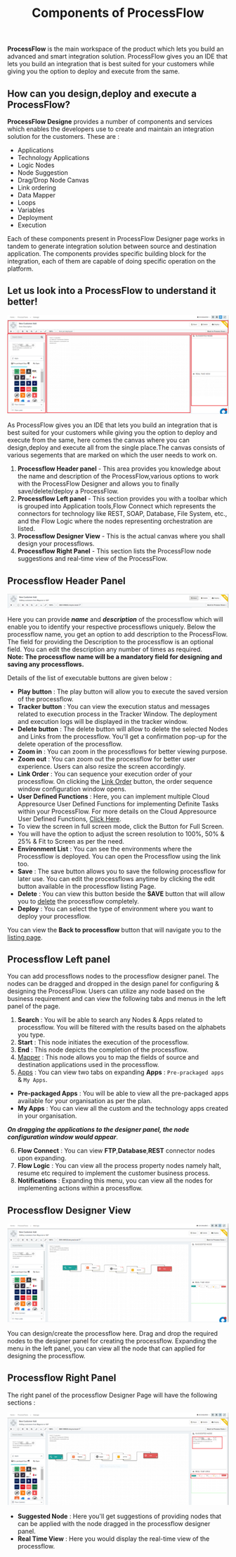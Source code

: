 ﻿---
title: "Components of ProcessFlow"
toc: true
tag: developers
category: "Processflow"
menus: 
    processflow:
        title: "Components of ProcessFlow"
        weight: 4
        icon: fa fa-file-word-o
        identifier: componentsofprocessflow
---

**ProcessFlow** is the main workspace of the product which lets you build an advanced and smart integration solution. 
ProcessFlow gives you an IDE that lets you build an integration that is best suited for your customers while giving you the option to deploy and execute from the same. 

## How can you design,deploy and execute a ProcessFlow? 

**ProcessFlow Designe** provides a number of components and services which enables the developers use to create and maintain an integration solution for the customers. These are : 

* Applications
* Technology Applications
* Logic Nodes
* Node Suggestion
* Drag/Drop Node Canvas
* Link ordering
* Data Mapper
* Loops
* Variables
* Deployment
* Execution

Each of these components present in ProcessFlow Designer page works in tandem to generate integration solution between source and destination application. 
The components provides specific building block for the integration, each of them are capable of doing specific operation on the platform. 

## Let us look into a ProcessFlow to understand it better!

![Components of processflow1](/staticfiles/processflow/media/componentsofprocessflow1.png)

As ProcessFlow gives you an IDE that lets you build an integration that is best suited for your customers while giving you the option to deploy and execute from the same,
here comes the canvas where you can design,deploy and execute all from the single place.The canvas consists of various segements that are marked on which the user needs to work on.

1. **Processflow Header panel** - This area provides you knowledge about the name and description of the ProcessFlow,various options to work with the ProcessFlow Designer and allows you to finally save/delete/deploy a ProcessFlow.
2. **Processflow Left panel** - This section provides you with a toolbar which is grouped into Application tools,Flow Connect which represents the connectors for technology like REST, SOAP, Database, File System, etc., and the Flow Logic where the nodes representing orchestration are listed.
3. **Processflow Designer View** - This is the actual canvas where you shall design your processflows.
4. **Processflow Right Panel** - This section lists the ProcessFlow node suggestions and real-time view of the ProcessFlow.


## Processflow Header Panel

![componentsofprocessflow header panel](/staticfiles/processflow/media/componentsofprocessflow_header.png)

Here you can provide ***name*** and ***description*** of the processflow which will enable you to identify your respective processflows uniquely. Below the processflow name, you get an option to add description to the ProcessFlow. The field for providing the Description to the processflow is an optional field. You can edit the description any number of times as required.  
**Note: The processflow name will be a mandatory field for designing and saving any processflows.**

Details of the list of executable buttons are given below :

* **Play button** : The play button will allow you to execute the saved version of the processflow. 
* **Tracker button** : You can view the execution status and messages related to execution process in the Tracker Window. The deployment and execution logs will be displayed in the tracker window.
* **Delete button** : The delete button will allow to delete the selected Nodes and Links from the processflow. You'll get a confirmation pop-up for the delete operation of the processflow. 
* **Zoom in** : You can zoom in the processflows for better viewing purpose.
* **Zoom out** : You can zoom out the processflow for better user experience. Users can also resize the screen accordingly. 
* **Link Order** : You can sequence your execution order of your processflow. On clicking the [Link Order](/processflow/link-order-sequencing/) button, the order sequence window configuration window opens.
* **User Defined Functions** : Here, you can implement multiple Cloud Appresource User Defined Functions for implementing Definite Tasks within your ProcessFlow. For more details on the Cloud Appresource User Defined Functions, [Click Here](/processflow/overview-of-user-defined-functions/).
*  To view the screen in full screen mode, click the Button for Full Screen.
*  You will have the option to adjust the screen resolution to 100%, 50% & 25% & Fit to Screen as per the need.
* **Environment List** : You can see the environments where the Processflow is deployed. You can open the Processflow using the link too.
*  **Save** : The save button allows you to save the following processflow for later use. You can edit the processflows anytime by clicking the edit button available in the processflow listing Page.
* **Delete** : You can view this button beside the **SAVE** button that will allow you to [delete](/processflow/delete-processflow/) the processflow completely.
* **Deploy** : You can select the type of environment where you want to deploy your processflow.


You can view the **Back to processflow** button that will navigate you to the [listing page](/processflow/processflow-listing-page/).


## Processflow Left panel

You can add processflows nodes to the processflow designer panel. The nodes can be dragged and dropped in the design panel for configuring & designing the ProcessFlow. Users can utilize any node based on the business requirement and can view the 
following tabs and menus in the left panel of the page.    

1)	**Search** : You will be able to search any Nodes & Apps related to processflow. You will be filtered with the results based on the alphabets you type.
2)  **Start** : This node initiates the execution of the processflow.
3)	**End** : This node depicts the completion of the processflow.  
4)	[Mapper](/processflow/working-with-mapper/) : This node allows you to map the fields of source and destination applications used in the processflow.       
5)	[Apps](/processflow/processflow-app/) : You can view two tabs on expanding **Apps** : `Pre-prackaged apps` & `My Apps`. 

 - **Pre-packaged Apps** : You will be able to view all the pre-packaged apps available for your organisation as per the plan. 
 - **My Apps** : You can view all the custom and the technology apps created in your organisation.

***On dragging the applications to the designer panel, the node configuration window would appear***.     

6)	**Flow Connect** : You can view **FTP**,**Database**,**REST** connector nodes upon expanding.   
7)	**Flow Logic** : You can view all the process property nodes namely halt, resume etc required to implement the customer business process.  
8)	**Notifications** : Expanding this menu, you can view all the nodes for implementing actions within a processflow.  


## Processflow Designer View 

![componentsofprocessflow designer panel](/staticfiles/processflow/media/componentsofprocessflow_designer.png)

You can design/create the processflow here. Drag and drop the required nodes to the 
designer panel for creating the processflow. Expanding the menu in the left panel, 
you can view all the node that can applied for designing the processflow.


## Processflow Right Panel

The right panel of the processflow Designer Page will have the following sections :  

![componentsofprocessflow right panel](/staticfiles/processflow/media/componentsofprocessflow_rightpanel.png)

* **Suggested Node** : Here you'll get suggestions of providing nodes that can be applied with the node dragged in the processflow designer panel.
* **Real Time View** : Here you would display the real-time view of the processflow.

